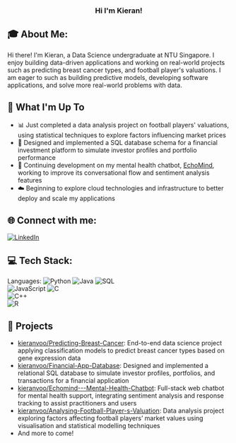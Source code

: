<h3 align="center">
  Hi I'm Kieran!

## 🎓 About Me:
Hi there! I'm Kieran, a Data Science undergraduate at NTU Singapore. I enjoy building data-driven applications and working on real-world projects such as predicting breast cancer types, and football player's valuations. I am eager to such as building predictive models, developing software applications, and solve more real-world problems with data.

## 🚀 What I'm Up To
* 📊 Just completed a data analysis project on football players' valuations, using statistical techniques to explore factors influencing market prices
* 🏦 Designed and implemented a SQL database schema for a financial investment platform to simulate investor profiles and portfolio performance
* 💬 Continuing development on my mental health chatbot, [EchoMind](https://github.com/your-username/EchoMind---Mental-Health-Chatbot), working to improve its conversational flow and sentiment analysis features
* ☁️ Beginning to explore cloud technologies and infrastructure to better deploy and scale my applications

## 🌐 Connect with me:
[![LinkedIn](https://img.shields.io/badge/LinkedIn-%230077B5.svg?logo=linkedin&logoColor=white)](https://www.linkedin.com/in/kieran-voo/)

## 💻 Tech Stack:
Languages: 
![Python](https://img.shields.io/badge/python-%233776AB.svg?style=for-the-badge&logo=python&logoColor=white) 
![Java](https://img.shields.io/badge/java-%23ED8B00.svg?style=for-the-badge&logo=java&logoColor=white) 
![SQL](https://img.shields.io/badge/sql-%2307405e.svg?style=for-the-badge&logo=postgresql&logoColor=white)  
![JavaScript](https://img.shields.io/badge/javascript-%23323330.svg?style=for-the-badge&logo=javascript&logoColor=%23F7DF1E) 
![C](https://img.shields.io/badge/C-00599C?style=for-the-badge&logo=c&logoColor=white)  
![C++](https://img.shields.io/badge/C++-00599C?style=for-the-badge&logo=c%2B%2B&logoColor=white)  
![R](https://img.shields.io/badge/R-276DC3?style=for-the-badge&logo=r&logoColor=white)

## 📂 Projects

- [kieranvoo/Predicting-Breast-Cancer](https://github.com/kieranvoo/Predicting-Breast-Cancer): End-to-end data science project applying classification models to predict breast cancer types based on gene expression data  
- [kieranvoo/Financial-App-Database](https://github.com/kieranvoo/Financial-App-Database): Designed and implemented a relational SQL database to simulate investor profiles, portfolios, and transactions for a financial application  
- [kieranvoo/Echomind---Mental-Health-Chatbot](https://github.com/kieranvoo/Echomind---Mental-Health-Chatbot): Full-stack web chatbot for mental health support, integrating sentiment analysis and response tracking to assist practitioners and users  
- [kieranvoo/Analysing-Football-Player-s-Valuation](https://github.com/kieranvoo/Analysing-Football-Player-s-Valuation): Data analysis project exploring factors affecting football players’ market values using visualisation and statistical modelling techniques  
- And more to come!

